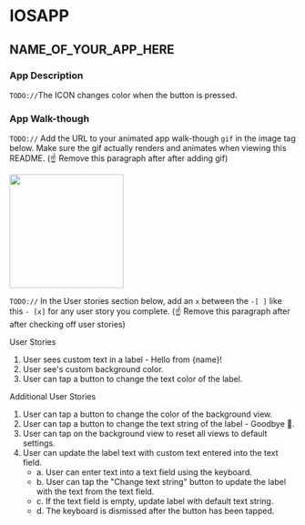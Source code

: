 # IOSAPP

## NAME_OF_YOUR_APP_HERE

### App Description
`TODO://`The ICON changes color when the button is pressed. 

### App Walk-though
`TODO://` Add the URL to your animated app walk-though `gif` in the image tag below. Make sure the gif actually renders and animates when viewing this README. (☝️ Remove this paragraph after after adding gif)

<img src="https://recordit.co/GwsXSMtS30" width=200><br>

`TODO://` In the User stories section below, add an `x` between the `-[ ]` like this `- [x]` for any user story you complete. (☝️ Remove this paragraph after after checking off user stories)

User Stories
1. User sees custom text in a label - Hello from {name}!
2. User see's custom background color.
3. User can tap a button to change the text color of the label.

Additional User Stories
1. User can tap a button to change the color of the background view.
2. User can tap a button to change the text string of the label - Goodbye 👋.
3. User can tap on the background view to reset all views to default settings.
4. User can update the label text with custom text entered into the text field.
   - a. User can enter text into a text field using the keyboard.
   - b. User can tap the "Change text string" button to update the label with the text from the text field.
   - c. If the text field is empty, update label with default text string.
   - d. The keyboard is dismissed after the button has been tapped.
